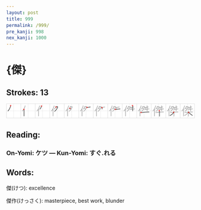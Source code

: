 ```yaml
---
layout: post
title: 999
permalink: /999/
pre_kanji: 998
nex_kanji: 1000
---
```


# {傑}

## Strokes: 13

<div class="stroke"><img src="../images/E58291.png" /></div>

## Reading:

### On-Yomi: ケツ &mdash; Kun-Yomi: すぐ.れる

## Words:

傑(けつ): excellence

傑作(けっさく): masterpiece, best work, blunder
